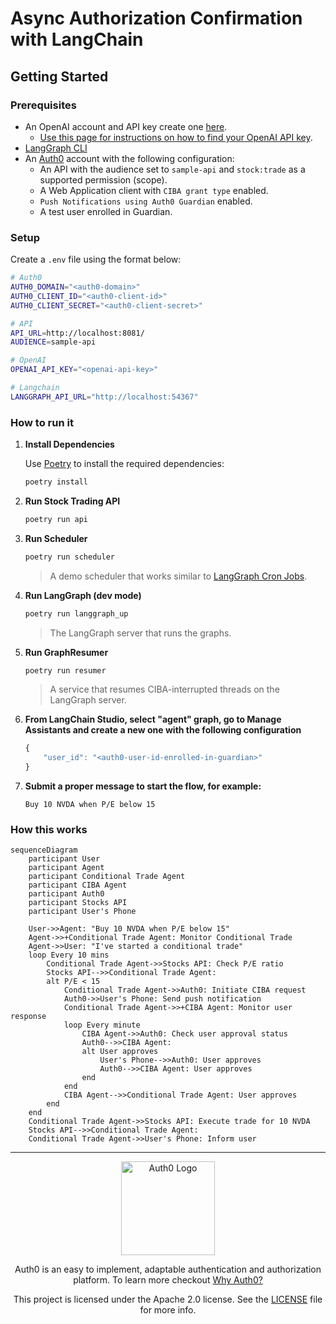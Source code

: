 # Async Authorization Confirmation with LangChain

## Getting Started

### Prerequisites

- An OpenAI account and API key create one [here](https://platform.openai.com).
  - [Use this page for instructions on how to find your OpenAI API key](https://help.openai.com/en/articles/4936850-where-do-i-find-my-openai-api-key).
- [LangGraph CLI](https://langchain-ai.github.io/langgraph/cloud/reference/cli/)
- An [Auth0](https://manage.auth0.com/) account with the following configuration:
  - An API with the audience set to `sample-api` and `stock:trade` as a supported permission (scope).
  - A Web Application client with `CIBA grant type` enabled.
  - `Push Notifications using Auth0 Guardian` enabled.
  - A test user enrolled in Guardian.

### Setup

Create a `.env` file using the format below:

```sh
# Auth0
AUTH0_DOMAIN="<auth0-domain>"
AUTH0_CLIENT_ID="<auth0-client-id>"
AUTH0_CLIENT_SECRET="<auth0-client-secret>"

# API
API_URL=http://localhost:8081/
AUDIENCE=sample-api

# OpenAI
OPENAI_API_KEY="<openai-api-key>"

# Langchain
LANGGRAPH_API_URL="http://localhost:54367"
```

### How to run it

1.  **Install Dependencies**

    Use [Poetry](https://python-poetry.org/) to install the required dependencies:

    ```sh
    poetry install
    ```

2.  **Run Stock Trading API**

    ```sh
    poetry run api
    ```

3.  **Run Scheduler**

    ```sh
    poetry run scheduler
    ```

    > A demo scheduler that works similar to [LangGraph Cron Jobs](https://langchain-ai.github.io/langgraph/cloud/how-tos/cron_jobs/).

4.  **Run LangGraph (dev mode)**

    ```sh
    poetry run langgraph_up
    ```

    > The LangGraph server that runs the graphs.

5.  **Run GraphResumer**

    ```sh
    poetry run resumer
    ```

    > A service that resumes CIBA-interrupted threads on the LangGraph server.

6.  **From LangChain Studio, select "agent" graph, go to Manage Assistants and create a new one with the following configuration**

    ```js
    {
        "user_id": "<auth0-user-id-enrolled-in-guardian>"
    }
    ```

7.  **Submit a proper message to start the flow, for example:**

    ```
    Buy 10 NVDA when P/E below 15
    ```

### How this works

```mermaid
sequenceDiagram
    participant User
    participant Agent
    participant Conditional Trade Agent
    participant CIBA Agent
    participant Auth0
    participant Stocks API
    participant User's Phone

    User->>Agent: "Buy 10 NVDA when P/E below 15"
    Agent->>+Conditional Trade Agent: Monitor Conditional Trade
    Agent->>User: "I've started a conditional trade"
    loop Every 10 mins
        Conditional Trade Agent->>Stocks API: Check P/E ratio
        Stocks API-->>Conditional Trade Agent:
        alt P/E < 15
            Conditional Trade Agent->>Auth0: Initiate CIBA request
            Auth0->>User's Phone: Send push notification
            Conditional Trade Agent->>+CIBA Agent: Monitor user response
            loop Every minute
                CIBA Agent->>Auth0: Check user approval status
                Auth0-->>CIBA Agent:
                alt User approves
                    User's Phone-->>Auth0: User approves
                    Auth0-->>CIBA Agent: User approves
                end
            end
            CIBA Agent-->>Conditional Trade Agent: User approves
        end
    end
    Conditional Trade Agent->>Stocks API: Execute trade for 10 NVDA
    Stocks API-->>Conditional Trade Agent:
    Conditional Trade Agent->>User's Phone: Inform user
```

---

<p align="center">
  <picture>
    <source media="(prefers-color-scheme: light)" srcset="https://cdn.auth0.com/website/sdks/logos/auth0_light_mode.png"   width="150">
    <source media="(prefers-color-scheme: dark)" srcset="https://cdn.auth0.com/website/sdks/logos/auth0_dark_mode.png" width="150">
    <img alt="Auth0 Logo" src="https://cdn.auth0.com/website/sdks/logos/auth0_light_mode.png" width="150">
  </picture>
</p>
<p align="center">Auth0 is an easy to implement, adaptable authentication and authorization platform. To learn more checkout <a href="https://auth0.com/why-auth0">Why Auth0?</a></p>
<p align="center">
This project is licensed under the Apache 2.0 license. See the <a href="/LICENSE"> LICENSE</a> file for more info.</p>
